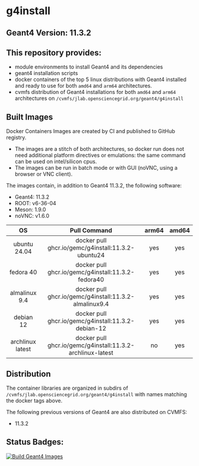 # g4install

## Geant4 Version: 11.3.2

This repository provides:
-
- module environments to install Geant4 and its dependencies
- geant4 installation scripts
- docker containers of the top 5 linux distributions with Geant4 installed and ready to use for both `amd64` and `arm64` architectures.
- cvmfs distribution of Geant4 installations for both `amd64` and `arm64` architectures on `/cvmfs/jlab.opensciencegrid.org/geant4/g4install`

## Built Images

Docker Containers Images are created by CI and published to GitHub registry.

- The images are a stitch of both architectures, so docker run does not need additional platform directives or emulations:
the same command can be used on intel/silicon cpus.
- The images can be run in batch mode or with GUI (noVNC, using a browser or VNC client).

The images contain, in addition to Geant4 11.3.2, the following software:

 - Geant4: 11.3.2
 - ROOT: v6-36-04
 - Meson: 1.9.0
 - noVNC: v1.6.0

|        OS        |                        Pull Command                        | arm64 |  amd64   |
|:----------------:|:----------------------------------------------------------:|:-----:|:--------:|
| ubuntu 24.04    | docker pull ghcr.io/gemc/g4install:11.3.2-ubuntu24         | yes   | yes      |
| fedora 40       | docker pull ghcr.io/gemc/g4install:11.3.2-fedora40         | yes   | yes      |
| almalinux 9.4   | docker pull ghcr.io/gemc/g4install:11.3.2-almalinux9.4     | yes   | yes      |
| debian 12       | docker pull ghcr.io/gemc/g4install:11.3.2-debian-12        | yes   | yes      |
| archlinux latest | docker pull ghcr.io/gemc/g4install:11.3.2-archlinux-latest | no    | yes      |


## Distribution

The container libraries are organized in subdirs of `/cvmfs/jlab.opensciencegrid.org/geant4/g4install` with names matching the docker tags above.

The following previous versions of Geant4 are also distributed on CVMFS:

 - 11.3.2

## Status Badges:

[![Build Geant4 Images](https://github.com/gemc/g4install/actions/workflows/docker.yml/badge.svg)](https://github.com/gemc/g4install/actions/workflows/docker.yml)
